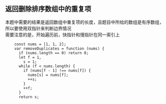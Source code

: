 <!DOCTYPE html>
<html lang="en">
  <head>
    <title>Document</title>
    <h2>返回删除排序数组中的重复项</h2>
    <p>
      本题中需要的结果是返回数组中重复项的长度，且题目中所给的数组是有序数组，
      <br />所以要使用双指针来判断边界情况
      <br />需要注意的是，开始遍历前，快指针和慢指针在同一索引上
    </p>
  </head>
</html>

```
    const nums = [1, 1, 2];
    var removeDuplicates = function (nums) {
      if (nums.length == 0) return 0;
      let f = 1,
        s = 1;
      while (f < nums.length) {
        if (nums[f - 1] !== nums[f]) {
          nums[s] = nums[f];
          ++s;
        }
        ++f;
      }
      return s;

 